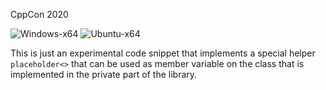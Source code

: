 CppCon 2020 

![Windows-x64](https://github.com/kkutsner/cppcon2020/workflows/Windows-x64/badge.svg?branch=master) ![Ubuntu-x64](https://github.com/kkutsner/cppcon2020/workflows/Ubuntu-x64/badge.svg?branch=master)

This is just an experimental code snippet that implements a special helper `placeholder<>` that can be used as member variable on the class that is implemented in the private part of the library.